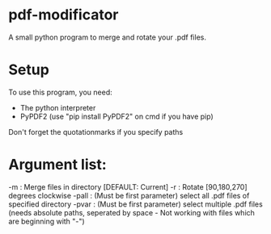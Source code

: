 # pdf-modificator
A small python program to merge and rotate your .pdf files.

# Setup
To use this program, you need:
  - The python interpreter
  - PyPDF2 (use "pip install PyPDF2" on cmd if you have pip)
  
Don't forget the quotationmarks if you specify paths
  
# Argument list:
  -m    : Merge files in directory [DEFAULT: Current]
  -r    : Rotate [90,180,270] degrees clockwise
  -pall : (Must be first parameter) select all .pdf files of specified directory
  -pvar : (Must be first parameter) select multiple .pdf files (needs absolute paths, seperated by space - Not working with files which are beginning with "-")
